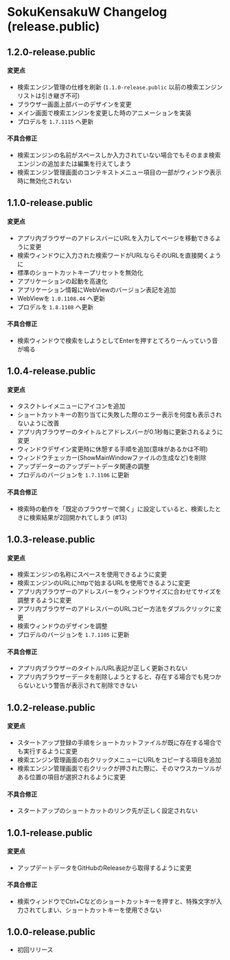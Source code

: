 # SokuKensakuW Changelog (release.public)

## 1.2.0-release.public
#### 変更点
- 検索エンジン管理の仕様を刷新 (`1.1.0-release.public` 以前の検索エンジンリストは引き継ぎ不可)
- ブラウザー画面上部バーのデザインを変更
- メイン画面で検索エンジンを変更した時のアニメーションを実装
- プロデルを `1.7.1115` へ更新

#### 不具合修正
- 検索エンジンの名前がスペースしか入力されていない場合でもそのまま検索エンジンの追加または編集を行えてしまう
- 検索エンジン管理画面のコンテキストメニュー項目の一部がウィンドウ表示時に無効化されない

## 1.1.0-release.public
#### 変更点
- アプリ内ブラウザーのアドレスバーにURLを入力してページを移動できるように変更
- 検索ウィンドウに入力された検索ワードがURLならそのURLを直接開くように
- 標準のショートカットキープリセットを無効化
- アプリケーションの起動を高速化
- アプリケーション情報にWebViewのバージョン表記を追加
- WebViewを `1.0.1108.44` へ更新
- プロデルを `1.8.1108` へ更新

#### 不具合修正
- 検索ウィンドウで検索をしようとしてEnterを押すとてろりーんっていう音が鳴る

## 1.0.4-release.public
#### 変更点
- タスクトレイメニューにアイコンを追加
- ショートカットキーの割り当てに失敗した際のエラー表示を何度も表示されないように改善
- アプリ内ブラウザーのタイトルとアドレスバーが0.1秒毎に更新されるように変更
- ウィンドウデザイン変更時に休憩する手順を追加(意味があるかは不明)
- ウィンドウチェッカー(ShowMainWindowファイルの生成など)を削除
- アップデーターのアップデートデータ関連の調整
- プロデルのバージョンを `1.7.1106` に更新

#### 不具合修正
- 検索時の動作を「既定のブラウザーで開く」に設定していると、検索したときに検索結果が2回開かれてしまう (#13)

## 1.0.3-release.public
#### 変更点
- 検索エンジンの名称にスペースを使用できるように変更
- 検索エンジンのURLにhttpで始まるURLを使用できるように変更
- アプリ内ブラウザーのアドレスバーをウィンドウサイズに合わせてサイズを調整するように変更
- アプリ内ブラウザーのアドレスバーのURLコピー方法をダブルクリックに変更
- 検索ウィンドウのデザインを調整
- プロデルのバージョンを `1.7.1105` に更新

#### 不具合修正
- アプリ内ブラウザーのタイトル/URL表記が正しく更新されない
- アプリ内ブラウザーデータを削除しようとすると、存在する場合でも見つからないという警告が表示されて削除できない

## 1.0.2-release.public
#### 変更点
- スタートアップ登録の手順をショートカットファイルが既に存在する場合でも実行するように変更
- 検索エンジン管理画面の右クリックメニューにURLをコピーする項目を追加
- 検索エンジン管理画面で右クリックが押された際に、そのマウスカーソルがある位置の項目が選択されるように変更

#### 不具合修正
- スタートアップのショートカットのリンク先が正しく設定されない

## 1.0.1-release.public
#### 変更点
- アップデートデータをGitHubのReleaseから取得するように変更
#### 不具合修正
- 検索ウィンドウでCtrl+Cなどのショートカットキーを押すと、特殊文字が入力されてしまい、ショートカットキーを使用できない

## 1.0.0-release.public
- 初回リリース
